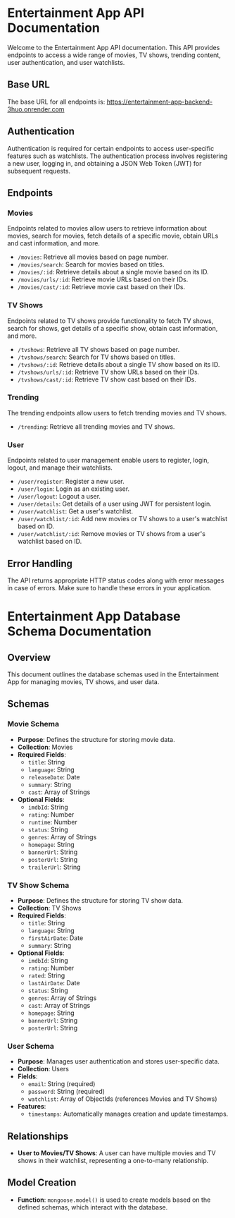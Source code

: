 # Entertainment App API Documentation

Welcome to the Entertainment App API documentation. This API provides endpoints to access a wide range of movies, TV shows, trending content, user authentication, and user watchlists.

## Base URL

The base URL for all endpoints is: https://entertainment-app-backend-3huo.onrender.com


## Authentication

Authentication is required for certain endpoints to access user-specific features such as watchlists. The authentication process involves registering a new user, logging in, and obtaining a JSON Web Token (JWT) for subsequent requests.

## Endpoints

### Movies

Endpoints related to movies allow users to retrieve information about movies, search for movies, fetch details of a specific movie, obtain URLs and cast information, and more.

- `/movies`: Retrieve all movies based on page number.
- `/movies/search`: Search for movies based on titles.
- `/movies/:id`: Retrieve details about a single movie based on its ID.
- `/movies/urls/:id`: Retrieve movie URLs based on their IDs.
- `/movies/cast/:id`: Retrieve movie cast based on their IDs.

### TV Shows

Endpoints related to TV shows provide functionality to fetch TV shows, search for shows, get details of a specific show, obtain cast information, and more.

- `/tvshows`: Retrieve all TV shows based on page number.
- `/tvshows/search`: Search for TV shows based on titles.
- `/tvshows/:id`: Retrieve details about a single TV show based on its ID.
- `/tvshows/urls/:id`: Retrieve TV show URLs based on their IDs.
- `/tvshows/cast/:id`: Retrieve TV show cast based on their IDs.

### Trending

The trending endpoints allow users to fetch trending movies and TV shows.

- `/trending`: Retrieve all trending movies and TV shows.

### User

Endpoints related to user management enable users to register, login, logout, and manage their watchlists.

- `/user/register`: Register a new user.
- `/user/login`: Login as an existing user.
- `/user/logout`: Logout a user.
- `/user/details`: Get details of a user using JWT for persistent login.
- `/user/watchlist`: Get a user's watchlist.
- `/user/watchlist/:id`: Add new movies or TV shows to a user's watchlist based on ID.
- `/user/watchlist/:id`: Remove movies or TV shows from a user's watchlist based on ID.

## Error Handling

The API returns appropriate HTTP status codes along with error messages in case of errors. Make sure to handle these errors in your application.

# Entertainment App Database Schema Documentation

## Overview

This document outlines the database schemas used in the Entertainment App for managing movies, TV shows, and user data.

## Schemas

### Movie Schema

- **Purpose**: Defines the structure for storing movie data.
- **Collection**: Movies
- **Required Fields**:
    - `title`: String
    - `language`: String
    - `releaseDate`: Date
    - `summary`: String
    - `cast`: Array of Strings
- **Optional Fields**:
    - `imdbId`: String
    - `rating`: Number
    - `runtime`: Number
    - `status`: String
    - `genres`: Array of Strings
    - `homepage`: String
    - `bannerUrl`: String
    - `posterUrl`: String
    - `trailerUrl`: String

### TV Show Schema

- **Purpose**: Defines the structure for storing TV show data.
- **Collection**: TV Shows
- **Required Fields**:
    - `title`: String
    - `language`: String
    - `firstAirDate`: Date
    - `summary`: String
- **Optional Fields**:
    - `imdbId`: String
    - `rating`: Number
    - `rated`: String
    - `lastAirDate`: Date
    - `status`: String
    - `genres`: Array of Strings
    - `cast`: Array of Strings
    - `homepage`: String
    - `bannerUrl`: String
    - `posterUrl`: String

### User Schema

- **Purpose**: Manages user authentication and stores user-specific data.
- **Collection**: Users
- **Fields**:
    - `email`: String (required)
    - `password`: String (required)
    - `watchlist`: Array of ObjectIds (references Movies and TV Shows)
- **Features**:
    - `timestamps`: Automatically manages creation and update timestamps.

## Relationships

- **User to Movies/TV Shows**: A user can have multiple movies and TV shows in their watchlist, representing a one-to-many relationship.

## Model Creation

- **Function**: `mongoose.model()` is used to create models based on the defined schemas, which interact with the database.



